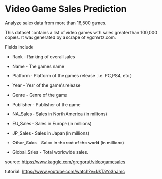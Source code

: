 # Video Game Sales Prediction
Analyze sales data from more than 16,500 games.

This dataset contains a list of video games with sales greater than 100,000 copies. It was generated by a scrape of vgchartz.com.

Fields include

- Rank - Ranking of overall sales

- Name - The games name

- Platform - Platform of the games release (i.e. PC,PS4, etc.)

- Year - Year of the game's release

- Genre - Genre of the game

- Publisher - Publisher of the game

- NA_Sales - Sales in North America (in millions)

- EU_Sales - Sales in Europe (in millions)

- JP_Sales - Sales in Japan (in millions)

- Other_Sales - Sales in the rest of the world (in millions)

- Global_Sales - Total worldwide sales.


source: https://www.kaggle.com/gregorut/videogamesales

tutorial: https://www.youtube.com/watch?v=NkTaYo3nJmc
